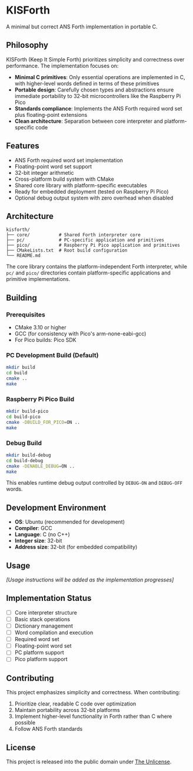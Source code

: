 # KISForth

A minimal but correct ANS Forth implementation in portable C.

## Philosophy

KISForth (Keep It Simple Forth) prioritizes simplicity and correctness over performance. The implementation focuses on:

- **Minimal C primitives**: Only essential operations are implemented in C, with higher-level words defined in terms of these primitives
- **Portable design**: Carefully chosen types and abstractions ensure immediate portability to 32-bit microcontrollers like the Raspberry Pi Pico
- **Standards compliance**: Implements the ANS Forth required word set plus floating-point extensions
- **Clean architecture**: Separation between core interpreter and platform-specific code

## Features

- ANS Forth required word set implementation
- Floating-point word set support
- 32-bit integer arithmetic
- Cross-platform build system with CMake
- Shared core library with platform-specific executables
- Ready for embedded deployment (tested on Raspberry Pi Pico)
- Optional debug output system with zero overhead when disabled

## Architecture

```
kisforth/
├── core/           # Shared Forth interpreter core
├── pc/             # PC-specific application and primitives
├── pico/           # Raspberry Pi Pico application and primitives
├── CMakeLists.txt  # Root build configuration
└── README.md
```

The core library contains the platform-independent Forth interpreter, while `pc/` and `pico/` directories contain platform-specific applications and primitive implementations.

## Building

### Prerequisites

- CMake 3.10 or higher
- GCC (for consistency with Pico's arm-none-eabi-gcc)
- For Pico builds: Pico SDK

### PC Development Build (Default)

```bash
mkdir build
cd build
cmake ..
make
```

### Raspberry Pi Pico Build

```bash
mkdir build-pico
cd build-pico
cmake -DBUILD_FOR_PICO=ON ..
make
```

### Debug Build

```bash
mkdir build-debug
cd build-debug
cmake -DENABLE_DEBUG=ON ..
make
```

This enables runtime debug output controlled by `DEBUG-ON` and `DEBUG-OFF` words.

## Development Environment

- **OS**: Ubuntu (recommended for development)
- **Compiler**: GCC
- **Language**: C (no C++)
- **Integer size**: 32-bit
- **Address size**: 32-bit (for embedded compatibility)

## Usage

*[Usage instructions will be added as the implementation progresses]*

## Implementation Status

- [ ] Core interpreter structure
- [ ] Basic stack operations
- [ ] Dictionary management
- [ ] Word compilation and execution
- [ ] Required word set
- [ ] Floating-point word set
- [ ] PC platform support
- [ ] Pico platform support

## Contributing

This project emphasizes simplicity and correctness. When contributing:

1. Prioritize clear, readable C code over optimization
2. Maintain portability across 32-bit platforms
3. Implement higher-level functionality in Forth rather than C where possible
4. Follow ANS Forth standards

## License

This project is released into the public domain under [The Unlicense](https://unlicense.org/).
